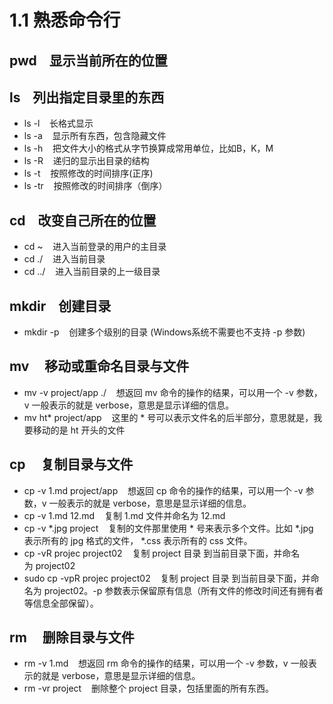 # 1.1 熟悉命令行

## pwd    显示当前所在的位置

## ls    列出指定目录里的东西

  - ls -l    长格式显示
  - ls -a    显示所有东西，包含隐藏文件
  - ls -h    把文件大小的格式从字节换算成常用单位，比如B，K，M
  - ls -R    递归的显示出目录的结构
  - ls -t    按照修改的时间排序(正序)
  - ls -tr    按照修改的时间排序（倒序）  
  
## cd    改变自己所在的位置

  - cd ~    进入当前登录的用户的主目录
  - cd ./    进入当前目录
  - cd ../    进入当前目录的上一级目录

## mkdir    创建目录

  - mkdir -p    创建多个级别的目录 (Windows系统不需要也不支持 -p 参数)

## mv     移动或重命名目录与文件

  - mv -v project/app ./    想返回 mv 命令的操作的结果，可以用一个 -v 参数，v 一般表示的就是 verbose，意思是显示详细的信息。
  - mv ht* project/app    这里的 * 号可以表示文件名的后半部分，意思就是，我要移动的是 ht 开头的文件

## cp     复制目录与文件

  - cp -v 1.md project/app    想返回 cp 命令的操作的结果，可以用一个 -v 参数，v 一般表示的就是 verbose，意思是显示详细的信息。
  - cp -v 1.md 12.md    复制 1.md 文件并命名为 12.md
  - cp -v *.jpg project    复制的文件那里使用 * 号来表示多个文件。比如 *.jpg 表示所有的 jpg 格式的文件， *.css 表示所有的 css 文件。
  - cp -vR projec project02    复制 project 目录 到当前目录下面，并命名为 project02
  - sudo cp -vpR projec project02    复制 project 目录 到当前目录下面，并命名为 project02。-p 参数表示保留原有信息（所有文件的修改时间还有拥有者等信息全部保留）。

## rm     删除目录与文件

  - rm -v 1.md    想返回 rm 命令的操作的结果，可以用一个 -v 参数，v 一般表示的就是 verbose，意思是显示详细的信息。
  - rm -vr project    删除整个 project 目录，包括里面的所有东西。

